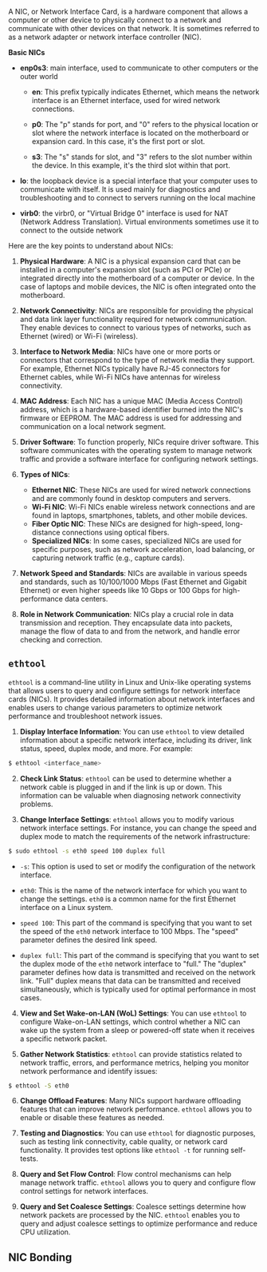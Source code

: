 A NIC, or Network Interface Card, is a hardware component that allows a computer or other device to physically connect to a network and communicate with other devices on that network. It is sometimes referred to as a network adapter or network interface controller (NIC).

**Basic NICs**
- **enp0s3**: main interface, used to communicate to other computers or the outer world
	- **en**: This prefix typically indicates Ethernet, which means the network interface is an Ethernet interface, used for wired network connections.
    
	- **p0**: The "p" stands for port, and "0" refers to the physical location or slot where the network interface is located on the motherboard or expansion card. In this case, it's the first port or slot.
	    
	- **s3**: The "s" stands for slot, and "3" refers to the slot number within the device. In this example, it's the third slot within that port.
	
- **lo**: the loopback device is a special interface that your computer uses to communicate with itself. It is used mainly for diagnostics and troubleshooting and to connect to servers running on the local machine

- **virb0**: the virbr0, or "Virtual Bridge 0" interface is used for NAT (Network Address Translation). Virtual environments sometimes use it to connect to the outside network

Here are the key points to understand about NICs:

1. **Physical Hardware**: A NIC is a physical expansion card that can be installed in a computer's expansion slot (such as PCI or PCIe) or integrated directly into the motherboard of a computer or device. In the case of laptops and mobile devices, the NIC is often integrated onto the motherboard.
    
2. **Network Connectivity**: NICs are responsible for providing the physical and data link layer functionality required for network communication. They enable devices to connect to various types of networks, such as Ethernet (wired) or Wi-Fi (wireless).
    
3. **Interface to Network Media**: NICs have one or more ports or connectors that correspond to the type of network media they support. For example, Ethernet NICs typically have RJ-45 connectors for Ethernet cables, while Wi-Fi NICs have antennas for wireless connectivity.
    
4. **MAC Address**: Each NIC has a unique MAC (Media Access Control) address, which is a hardware-based identifier burned into the NIC's firmware or EEPROM. The MAC address is used for addressing and communication on a local network segment.
    
5. **Driver Software**: To function properly, NICs require driver software. This software communicates with the operating system to manage network traffic and provide a software interface for configuring network settings.
    
6. **Types of NICs**:
    
    - **Ethernet NIC**: These NICs are used for wired network connections and are commonly found in desktop computers and servers.
    - **Wi-Fi NIC**: Wi-Fi NICs enable wireless network connections and are found in laptops, smartphones, tablets, and other mobile devices.
    - **Fiber Optic NIC**: These NICs are designed for high-speed, long-distance connections using optical fibers.
    - **Specialized NICs**: In some cases, specialized NICs are used for specific purposes, such as network acceleration, load balancing, or capturing network traffic (e.g., capture cards).
    
1. **Network Speed and Standards**: NICs are available in various speeds and standards, such as 10/100/1000 Mbps (Fast Ethernet and Gigabit Ethernet) or even higher speeds like 10 Gbps or 100 Gbps for high-performance data centers.
    
8. **Role in Network Communication**: NICs play a crucial role in data transmission and reception. They encapsulate data into packets, manage the flow of data to and from the network, and handle error checking and correction.

## `ethtool`

`ethtool` is a command-line utility in Linux and Unix-like operating systems that allows users to query and configure settings for network interface cards (NICs). It provides detailed information about network interfaces and enables users to change various parameters to optimize network performance and troubleshoot network issues.

1. **Display Interface Information**: You can use `ethtool` to view detailed information about a specific network interface, including its driver, link status, speed, duplex mode, and more. For example:

```bash
$ ethtool <interface_name>
```

2. **Check Link Status**: `ethtool` can be used to determine whether a network cable is plugged in and if the link is up or down. This information can be valuable when diagnosing network connectivity problems.

3. **Change Interface Settings**: `ethtool` allows you to modify various network interface settings. For instance, you can change the speed and duplex mode to match the requirements of the network infrastructure:

```bash
$ sudo ethtool -s eth0 speed 100 duplex full
```

- `-s`: This option is used to set or modify the configuration of the network interface.
    
- `eth0`: This is the name of the network interface for which you want to change the settings. `eth0` is a common name for the first Ethernet interface on a Linux system.
    
- `speed 100`: This part of the command is specifying that you want to set the speed of the `eth0` network interface to 100 Mbps. The "speed" parameter defines the desired link speed.
    
- `duplex full`: This part of the command is specifying that you want to set the duplex mode of the `eth0` network interface to "full." The "duplex" parameter defines how data is transmitted and received on the network link. "Full" duplex means that data can be transmitted and received simultaneously, which is typically used for optimal performance in most cases.

4. **View and Set Wake-on-LAN (WoL) Settings**: You can use `ethtool` to configure Wake-on-LAN settings, which control whether a NIC can wake up the system from a sleep or powered-off state when it receives a specific network packet.

5.  **Gather Network Statistics**: `ethtool` can provide statistics related to network traffic, errors, and performance metrics, helping you monitor network performance and identify issues:

```bash
$ ethtool -S eth0
```

6. **Change Offload Features**: Many NICs support hardware offloading features that can improve network performance. `ethtool` allows you to enable or disable these features as needed.
    
7. **Testing and Diagnostics**: You can use `ethtool` for diagnostic purposes, such as testing link connectivity, cable quality, or network card functionality. It provides test options like `ethtool -t` for running self-tests.
    
8. **Query and Set Flow Control**: Flow control mechanisms can help manage network traffic. `ethtool` allows you to query and configure flow control settings for network interfaces.
    
9. **Query and Set Coalesce Settings**: Coalesce settings determine how network packets are processed by the NIC. `ethtool` enables you to query and adjust coalesce settings to optimize performance and reduce CPU utilization.

## NIC Bonding

